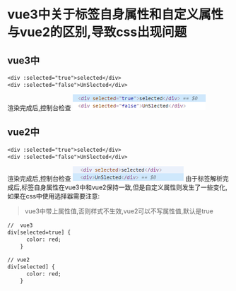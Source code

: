 # vue3中关于标签自身属性和自定义属性与vue2的区别,导致css出现问题
## vue3中
```
<div :selected="true">selected</div>
<div :selected="false">UnSlected</div>
```
渲染完成后,控制台检查
![vue3.jpg](/img/vue3.jpg)
## vue2中
```
<div :selected="true">selected</div>
<div :selected="false">UnSlected</div>
```
渲染完成后,控制台检查
![vue2.jpg](/img/vue2.jpg)
由于标签解析完成后,标签自身属性在vue3中和vue2保持一致,但是自定义属性则发生了一些变化,如果在css中使用选择器需要注意:
>vue3中带上属性值,否则样式不生效,vue2可以不写属性值,默认是true
```
//  vue3
div[selected=true] {
      color: red;
    }
```
```
// vue2
div[selected] {
      color: red;
    }
```
